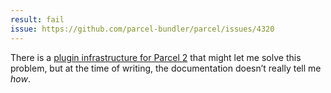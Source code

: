 ```yaml
---
result: fail
issue: https://github.com/parcel-bundler/parcel/issues/4320
---
```


There is a [plugin infrastructure for Parcel 2](https://github.com/parcel-bundler/parcel/tree/bb5ad3d1adaebb42514750b12d8f7470d66a7bd9) that might let me solve this problem, but at the time of writing, the documentation doesn’t really tell me _how_.
